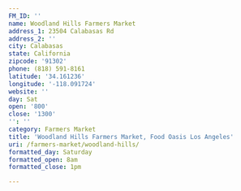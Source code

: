 ```yaml
---
FM_ID: ''
name: Woodland Hills Farmers Market
address_1: 23504 Calabasas Rd
address_2: ''
city: Calabasas
state: California
zipcode: '91302'
phone: (818) 591-8161
latitude: '34.161236'
longitude: '-118.091724'
website: ''
day: Sat
open: '800'
close: '1300'
'': ''
category: Farmers Market
title: 'Woodland Hills Farmers Market, Food Oasis Los Angeles'
uri: /farmers-market/woodland-hills/
formatted_day: Saturday
formatted_open: 8am
formatted_close: 1pm

---
```

